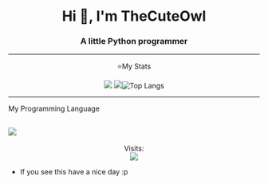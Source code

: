 <h1 align="center">Hi 👋, I'm TheCuteOwl</h1>
<h3 align="center">A little Python programmer</h3>

-----

<p align="center">⭐My Stats</p>

<p align="center">
 <img src="https://github-readme-stats.vercel.app/api?username=TheCuteOwl&theme=nightowl&hide_border&show_icons=true"/>
 <img src="https://streak-stats.demolab.com?user=TheCuteOwl&theme=nightowl&hide_border=false&border_radius=4.2"

![Top Langs](https://github-readme-stats-eight-theta.vercel.app/api/top-langs/?username=TheCuteOwl&layout=compact&langs_count=8&theme=nightowl&locale=en)

----- 
My Programming Language

![](https://skillicons.dev/icons?i=py)
-----
<p align="center"> 
  Visits:<br>
  <img src="https://komarev.com/ghpvc/?username=TheCuteOwl&style=for-the-badge"/>
</p>


* If you see this have a nice day :p


